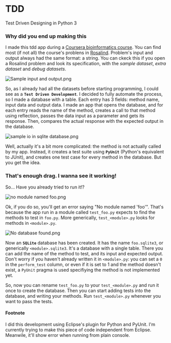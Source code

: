 # TDD
Test Driven Designing in Python 3

### Why did you end up making this

I made this tdd app during a [Coursera bioinformatics course](https://en.coursera.org/specializations/bioinformatics). You can find most (if not all) the course's problens in [Rosalind](http://rosalind.info/problems/list-view/?location=bioinformatics-textbook-track). Problem's input and output always had the same format: a string. You can ckeck this if you open a Rosalind problem and look its specification, with the *sample dataset*, *extra dataset* and *debug datasets*.

![Sample input and output.png](https://cloud.githubusercontent.com/assets/17472377/20877786/47b1f782-bacb-11e6-8469-d94cbc678c27.png)

So, as I already had all the datasets before starting programming, I could see as a **`Test Driven Development`**. I decided to fully automate the process, so I made a database with a table. Each entry has 3 fields: method name, input data and output data. I made an app that opens the database, and for each entry reads the name of the method, creates a call to that method using reflection, passes the data input as a parameter and gets its response. Then, compares the actual response with the expected output in the database.

![sample io in sqlite database.png](https://cloud.githubusercontent.com/assets/17472377/20883201/2ace5cea-bae5-11e6-9c1b-b47deb6a51fb.png)

Well, actually it's a bit more complicated: the method is not actually called by my app. Instead, it creates a test suite using **`PyUnit`** (Python's equivalent to JUnit), and creates one test case for every method in the database. But you get the idea.

### That's enough drag. I wanna see it working!

So... Have you already tried to run it!?

![no module named foo.png](https://cloud.githubusercontent.com/assets/17472377/20883209/37bad6b8-bae5-11e6-9a56-4508edfaf3e1.png)

Ok, if you do so, you'll get an error saying "No module named 'foo'". That's because the app run in a module called `test_foo.py` expects to find the methods to test in `foo.py`. More generically, `test_<module>.py` looks for methods in `<module>.py`.

![No database found.png](https://cloud.githubusercontent.com/assets/17472377/20877801/60ed91a2-bacb-11e6-865a-1582ce3dea40.png)

Now an **`SQLite`** database has been created. It has the name `foo.sqlite3`, or generically `<module>.sqlite3`. It's a database with a single table. There you can add the name of the method to test, and its input and expected output. Don't worry if you haven't already written it in `<module>.py`: you can set a `0` in the `perform_test` column, or even if it is set to 1 and the method doesn't exist, a `PyUnit` pragma is used specifiying the method is not implemented yet.

So, now you can rename `test_foo.py` to your `test_<module>.py` and run it once to create the database. Then you can start adding tests into the database, and writing your methods. Run `test_<module>.py` whenever you want to pass the tests.


#### Footnote
I did this development using Eclipse's plugin for Python and PyUnit. I'm currently trying to make this piece of code independent from Eclipse. Meanwile, it'll show error when running from plain console.
